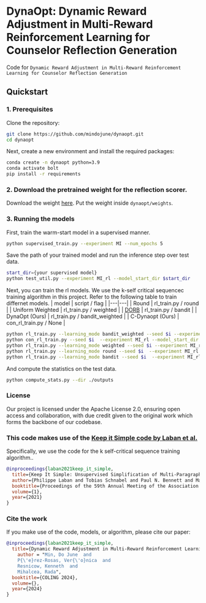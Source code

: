 # DynaOpt: Dynamic Reward Adjustment in Multi-Reward Reinforcement Learning for Counselor Reflection Generation

Code for ``Dynamic Reward Adjustment in Multi-Reward Reinforcement Learning for Counselor Reflection Generation``

## Quickstart
### 1. Prerequisites

Clone the repository:
```bash
git clone https://github.com/mindojune/dynaopt.git
cd dynaopt
```

Next, create a new environment and install the required packages:
```bash
conda create -n dynaopt python=3.9
conda activate bolt
pip install -r requirements
```


### 2. Download the pretrained weight for the reflection scorer.
Download the weight [here](https://drive.google.com/file/d/1RPvMVLe7WS_spOvQI8FmPz6khI-MWWtA/view?usp=drive_link).
Put the weight inside `dynaopt/weights`.

### 3. Running the models

First, train the warm-start model in a supervised manner.

```bash
python supervised_train.py --experiment MI --num_epochs 5
```

Save the path of your trained model and run the inference step over test data.
```bash
start_dir={your supervised model}
python test_util.py --experiment MI_rl --model_start_dir $start_dir
```

Next, you can train the rl models. We use the k-self critical sequencec training algorithm in this project.
Refer to the following table to train differnet models.
| model  | script / flag  |
|---|---|
| Round | rl_train.py / round  |
| Uniform Weighted  | rl_train.py / weighted  |
|  [DORB](https://aclanthology.org/2020.emnlp-main.625/) | rl_train.py / bandit  |
| DynaOpt (Ours)  | rl_train.py / bandit_weighted  |
|  C-Dynaopt (Ours) | con_rl_train.py  / None  |

```bash
python rl_train.py --learning_mode bandit_weighted --seed $i --experiment MI_rl --model_start_dir $start_dir
python con_rl_train.py --seed $i  --experiment MI_rl --model_start_dir $start_dir
python rl_train.py --learning_mode weighted --seed $i --experiment MI_rl --model_start_dir $start_dir
python rl_train.py --learning_mode round --seed $i  --experiment MI_rl --model_start_dir $start_dir
python rl_train.py --learning_mode bandit --seed $i  --experiment MI_rl --model_start_dir $start_dir
```

And compute the statistics on the test data.
```bash
python compute_stats.py --dir ./outputs
```



### License
Our project is licensed under the Apache License 2.0, ensuring open access and collaboration, with due credit given to the original work which forms the backbone of our codebase.

### This code makes use of the [Keep it Simple code by Laban et al.](https://github.com/tingofurro/keep_it_simple/)
Specifically, we use the code for the k self-critical sequence training algorithm..
```bibtex
@inproceedings{laban2021keep_it_simple,
  title={Keep It Simple: Unsupervised Simplification of Multi-Paragraph Text},
  author={Philippe Laban and Tobias Schnabel and Paul N. Bennett and Marti A. Hearst},
  booktitle={Proceedings of the 59th Annual Meeting of the Association for Computational Linguistics},
  volume={1},
  year={2021}
}
```


### Cite the work

If you make use of the code, models, or algorithm, please cite our paper:
```bibtex
@inproceedings{laban2021keep_it_simple,
  title={Dynamic Reward Adjustment in Multi-Reward Reinforcement Learning for Counselor Reflection Generation},
    author = "Min, Do June  and
    P{\'e}rez-Rosas, Ver{\'o}nica  and
    Resnicow, Kenneth  and
    Mihalcea, Rada",
  booktitle={COLING 2024},
  volume={},
  year={2024}
}
```
